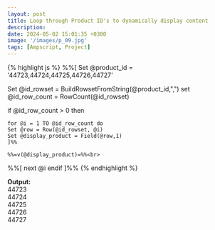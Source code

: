 ```yaml
---
layout: post
title: Loop through Product ID's to dynamically display content
description: 
date: 2024-05-02 15:01:35 +0300
image: '/images/p_09.jpg'
tags: [Ampscript, Project]
---
```



{% highlight js %}
%%[
Set @product_id = '44723,44724,44725,44726,44727'

Set @id_rowset = BuildRowsetFromString(@product_id,",")
set @id_row_count = RowCount(@id_rowset)

if @id_row_count > 0 then
    
    for @i = 1 TO @id_row_count do  
    Set @row = Row(@id_rowset, @i)
    Set @display_product = Field(@row,1)
    ]%%
    
    %%=v(@display_product)=%%<br>
    
%%[ next @i endif ]%%
{% endhighlight %}

<b>Output:</b><br>
44723<br>
44724<br>
44725<br>
44726<br>
44727